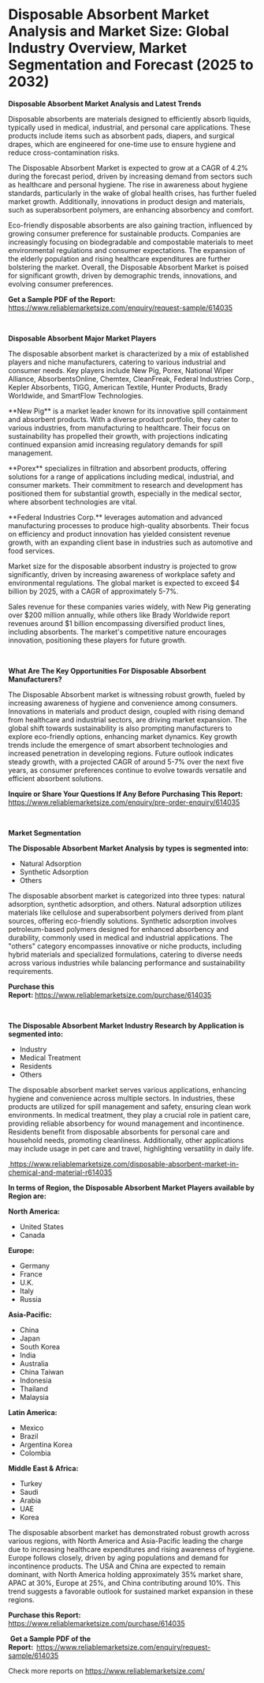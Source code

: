 <p><h1>Disposable Absorbent Market Analysis and Market Size: Global Industry Overview, Market Segmentation and Forecast (2025 to 2032)</h1></p><p><strong>Disposable Absorbent Market Analysis and Latest Trends</strong></p>
<p><p>Disposable absorbents are materials designed to efficiently absorb liquids, typically used in medical, industrial, and personal care applications. These products include items such as absorbent pads, diapers, and surgical drapes, which are engineered for one-time use to ensure hygiene and reduce cross-contamination risks.</p><p>The Disposable Absorbent Market is expected to grow at a CAGR of 4.2% during the forecast period, driven by increasing demand from sectors such as healthcare and personal hygiene. The rise in awareness about hygiene standards, particularly in the wake of global health crises, has further fueled market growth. Additionally, innovations in product design and materials, such as superabsorbent polymers, are enhancing absorbency and comfort.</p><p>Eco-friendly disposable absorbents are also gaining traction, influenced by growing consumer preference for sustainable products. Companies are increasingly focusing on biodegradable and compostable materials to meet environmental regulations and consumer expectations. The expansion of the elderly population and rising healthcare expenditures are further bolstering the market. Overall, the Disposable Absorbent Market is poised for significant growth, driven by demographic trends, innovations, and evolving consumer preferences.</p></p>
<p><strong>Get a Sample PDF of the Report:&nbsp;</strong> <a href="https://www.reliablemarketsize.com/enquiry/request-sample/614035?utm_campaign=2625&utm_medium=2&utm_source=Github&utm_content=ia&utm_term=24032025&utm_id=disposable-absorbent">https://www.reliablemarketsize.com/enquiry/request-sample/614035</a></p>
<p>&nbsp;</p>
<p><strong>Disposable Absorbent Major Market Players</strong></p>
<p><p>The disposable absorbent market is characterized by a mix of established players and niche manufacturers, catering to various industrial and consumer needs. Key players include New Pig, Porex, National Wiper Alliance, AbsorbentsOnline, Chemtex, CleanFreak, Federal Industries Corp., Kepler Absorbents, TIGG, American Textile, Hunter Products, Brady Worldwide, and SmartFlow Technologies.</p><p>**New Pig** is a market leader known for its innovative spill containment and absorbent products. With a diverse product portfolio, they cater to various industries, from manufacturing to healthcare. Their focus on sustainability has propelled their growth, with projections indicating continued expansion amid increasing regulatory demands for spill management.</p><p>**Porex** specializes in filtration and absorbent products, offering solutions for a range of applications including medical, industrial, and consumer markets. Their commitment to research and development has positioned them for substantial growth, especially in the medical sector, where absorbent technologies are vital.</p><p>**Federal Industries Corp.** leverages automation and advanced manufacturing processes to produce high-quality absorbents. Their focus on efficiency and product innovation has yielded consistent revenue growth, with an expanding client base in industries such as automotive and food services.</p><p>Market size for the disposable absorbent industry is projected to grow significantly, driven by increasing awareness of workplace safety and environmental regulations. The global market is expected to exceed $4 billion by 2025, with a CAGR of approximately 5-7%.</p><p>Sales revenue for these companies varies widely, with New Pig generating over $200 million annually, while others like Brady Worldwide report revenues around $1 billion encompassing diversified product lines, including absorbents. The market's competitive nature encourages innovation, positioning these players for future growth.</p></p>
<p>&nbsp;</p>
<p><strong>What Are The Key Opportunities For Disposable Absorbent Manufacturers?</strong></p>
<p><p>The Disposable Absorbent market is witnessing robust growth, fueled by increasing awareness of hygiene and convenience among consumers. Innovations in materials and product design, coupled with rising demand from healthcare and industrial sectors, are driving market expansion. The global shift towards sustainability is also prompting manufacturers to explore eco-friendly options, enhancing market dynamics. Key growth trends include the emergence of smart absorbent technologies and increased penetration in developing regions. Future outlook indicates steady growth, with a projected CAGR of around 5-7% over the next five years, as consumer preferences continue to evolve towards versatile and efficient absorbent solutions.</p></p>
<p><strong>Inquire or Share Your Questions If Any Before Purchasing This Report:</strong> <a href="https://www.reliablemarketsize.com/enquiry/pre-order-enquiry/614035?utm_campaign=2625&utm_medium=2&utm_source=Github&utm_content=ia&utm_term=24032025&utm_id=disposable-absorbent">https://www.reliablemarketsize.com/enquiry/pre-order-enquiry/614035</a></p>
<p>&nbsp;</p>
<p><strong>Market Segmentation</strong></p>
<p><strong>The Disposable Absorbent Market Analysis by types is segmented into:</strong></p>
<p><ul><li>Natural Adsorption</li><li>Synthetic Adsorption</li><li>Others</li></ul></p>
<p><p>The disposable absorbent market is categorized into three types: natural adsorption, synthetic adsorption, and others. Natural adsorption utilizes materials like cellulose and superabsorbent polymers derived from plant sources, offering eco-friendly solutions. Synthetic adsorption involves petroleum-based polymers designed for enhanced absorbency and durability, commonly used in medical and industrial applications. The "others" category encompasses innovative or niche products, including hybrid materials and specialized formulations, catering to diverse needs across various industries while balancing performance and sustainability requirements.</p></p>
<p><strong>Purchase this Report:&nbsp;</strong><a href="https://www.reliablemarketsize.com/purchase/614035?utm_campaign=2625&utm_medium=2&utm_source=Github&utm_content=ia&utm_term=24032025&utm_id=disposable-absorbent">https://www.reliablemarketsize.com/purchase/614035</a></p>
<p>&nbsp;</p>
<p><strong>The Disposable Absorbent Market Industry Research by Application is segmented into:</strong></p>
<p><ul><li>Industry</li><li>Medical Treatment</li><li>Residents</li><li>Others</li></ul></p>
<p><p>The disposable absorbent market serves various applications, enhancing hygiene and convenience across multiple sectors. In industries, these products are utilized for spill management and safety, ensuring clean work environments. In medical treatment, they play a crucial role in patient care, providing reliable absorbency for wound management and incontinence. Residents benefit from disposable absorbents for personal care and household needs, promoting cleanliness. Additionally, other applications may include usage in pet care and travel, highlighting versatility in daily life.</p></p>
<p><a href="https://www.reliablemarketsize.com/disposable-absorbent-market-in-chemical-and-material-r614035?utm_campaign=2625&utm_medium=2&utm_source=Github&utm_content=ia&utm_term=24032025&utm_id=disposable-absorbent">&nbsp;https://www.reliablemarketsize.com/disposable-absorbent-market-in-chemical-and-material-r614035</a></p>
<p><strong>In terms of Region, the Disposable Absorbent Market Players available by Region are:</strong></p>
<p>
    <p> <strong> North America: </strong>
        <ul>
            <li>United States</li>
            <li>Canada</li>
        </ul>
        </p> 
    <p> <strong> Europe: </strong>
        <ul>
            <li>Germany</li>
            <li>France</li>
            <li>U.K.</li>
            <li>Italy</li>
            <li>Russia</li>
        </ul>
        </p> 
    <p> <strong> Asia-Pacific: </strong>
        <ul>
            <li>China</li>
            <li>Japan</li>
            <li>South Korea</li>
            <li>India</li>
            <li>Australia</li>
            <li>China Taiwan</li>
            <li>Indonesia</li>
            <li>Thailand</li>
            <li>Malaysia</li>
        </ul>
        </p> 
    <p> <strong> Latin America: </strong>
        <ul>
            <li>Mexico</li>
            <li>Brazil</li>
            <li>Argentina Korea</li>
            <li>Colombia</li>
        </ul>
        </p> 
    <p> <strong> Middle East & Africa: </strong>
        <ul>
            <li>Turkey</li>
            <li>Saudi</li>
            <li>Arabia</li>
            <li>UAE</li>
            <li>Korea</li>
        </ul>
    </p>
    </p>
<p><p>The disposable absorbent market has demonstrated robust growth across various regions, with North America and Asia-Pacific leading the charge due to increasing healthcare expenditures and rising awareness of hygiene. Europe follows closely, driven by aging populations and demand for incontinence products. The USA and China are expected to remain dominant, with North America holding approximately 35% market share, APAC at 30%, Europe at 25%, and China contributing around 10%. This trend suggests a favorable outlook for sustained market expansion in these regions.</p></p>
<p><strong>Purchase this Report: </strong><a href="https://www.reliablemarketsize.com/purchase/614035?utm_campaign=2625&utm_medium=2&utm_source=Github&utm_content=ia&utm_term=24032025&utm_id=disposable-absorbent">https://www.reliablemarketsize.com/purchase/614035</a></p>
<p>&nbsp;<strong>Get a Sample PDF of the Report:&nbsp;&nbsp;</strong><a href="https://www.reliablemarketsize.com/enquiry/request-sample/614035?utm_campaign=2625&utm_medium=2&utm_source=Github&utm_content=ia&utm_term=24032025&utm_id=disposable-absorbent">https://www.reliablemarketsize.com/enquiry/request-sample/614035</a></p>
<p><strong></strong></p>
<p>Check more reports on <a href="https://www.reliablemarketsize.com/?utm_campaign=2625&utm_medium=2&utm_source=Github&utm_content=ia&utm_term=24032025&utm_id=disposable-absorbent">https://www.reliablemarketsize.com/</a></p>